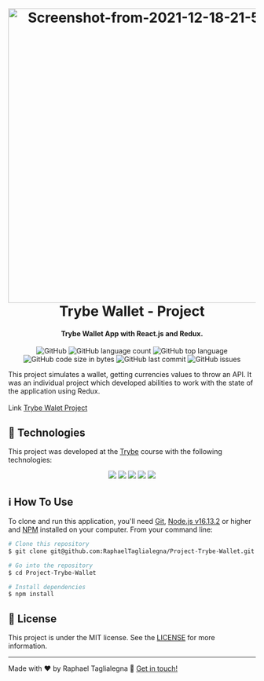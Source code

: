 <h1 align="center">
<img src="https://i.ibb.co/1K0J2Vj/Screenshot-from-2021-12-18-21-52-57.png" width="600px"  alt="Screenshot-from-2021-12-18-21-52-57" border="0">    <br>
    Trybe Wallet - Project
</h1>

<h4 align="center">
  Trybe Wallet App with React.js and Redux.
</h4>
<p align="center">
  <img alt="GitHub" src="https://img.shields.io/github/license/RaphaelTaglialegna/Project-Trybe-Wallet">
  <img alt="GitHub language count" src="https://img.shields.io/github/languages/count/RaphaelTaglialegna/Project-Trybe-Wallet">
  <img alt="GitHub top language" src="https://img.shields.io/github/languages/top/RaphaelTaglialegna/Project-Trybe-Wallet">
  <img alt="GitHub code size in bytes" src="https://img.shields.io/github/languages/code-size/RaphaelTaglialegna/Project-Trybe-Wallet">
  <img alt="GitHub last commit" src="https://img.shields.io/github/last-commit/RaphaelTaglialegna/Project-Trybe-Wallet">
  <img alt="GitHub issues" src="https://img.shields.io/github/issues/RaphaelTaglialegna/Project-Trybe-Wallet">
</p>

This project simulates a wallet, getting currencies values to throw an API. It was an individual project which developed abilities to work with the state of the application using Redux.
<br /><br />
Link [Trybe Walet Project](https://project-trybe-wallet-neon.vercel.app/)
<br />
## :rocket: Technologies

This project was developed at the [Trybe](https://www.betrybe.com/) course with the following technologies:
 <p align="center"> 
    <img src="https://img.icons8.com/color/48/000000/html-5--v1.png"/>
    <img src="https://img.icons8.com/color/48/000000/css3.png"/>
    <img src="https://img.icons8.com/color/48/000000/javascript--v1.png"/>
    <img src="https://img.icons8.com/external-tal-revivo-shadow-tal-revivo/48/000000/external-react-a-javascript-library-for-building-user-interfaces-logo-shadow-tal-revivo.png"/>
  <img src="https://img.icons8.com/color/48/000000/redux.png"/>
  
  </p>
  
## :information_source: How To Use

To clone and run this application, you'll need [Git](https://git-scm.com), [Node.js v16.13.2][nodejs] or higher and [NPM][npm] installed on your computer. From your command line:

```bash
# Clone this repository
$ git clone git@github.com:RaphaelTaglialegna/Project-Trybe-Wallet.git

# Go into the repository
$ cd Project-Trybe-Wallet

# Install dependencies
$ npm install

```

## :memo: License
This project is under the MIT license. See the [LICENSE](https://github.com/RaphaelTaglialegna/Project-Trybe-Wallet/LICENSE) for more information.

---

Made with ♥ by Raphael Taglialegna :wave: [Get in touch!](https://www.linkedin.com/in/raphaeltaglialegna/)

[nodejs]: https://nodejs.org/
[npm]: https://www.npmjs.com/
